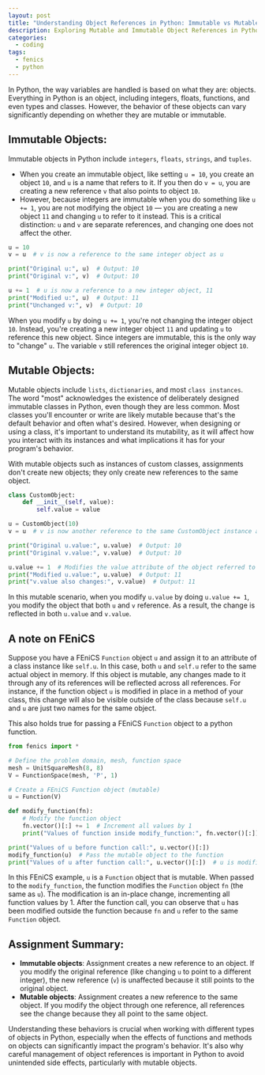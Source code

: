 ```yaml
---
layout: post
title: "Understanding Object References in Python: Immutable vs Mutable Behaviors"
description: Exploring Mutable and Immutable Object References in Python and Their Implications in FEniCS Simulations.
categories:
  - coding
tags:
  - fenics
  - python
---
```

In Python, the way variables are handled is based on what they are: objects. Everything in Python is an object, including integers, floats, functions, and even types and classes. However, the behavior of these objects can vary significantly depending on whether they are mutable or immutable.

## Immutable Objects:
Immutable objects in Python include `integers`, `floats`, `strings`, and `tuples`. 
- When you create an immutable object, like setting `u = 10`, you create an object `10`, and `u` is a name that refers to it. If you then do `v = u`, you are creating a new reference `v` that also points to object `10`. 
- However, because integers are immutable when you do something like `u += 1`, you are not modifying the object `10` — you are creating a new object `11` and changing `u` to refer to it instead. This is a critical distinction: `u` and `v` are separate references, and changing one does not affect the other.

```python
u = 10
v = u  # v is now a reference to the same integer object as u

print("Original u:", u)  # Output: 10
print("Original v:", v)  # Output: 10

u += 1  # u is now a reference to a new integer object, 11
print("Modified u:", u)  # Output: 11
print("Unchanged v:", v)  # Output: 10

```

When you modify `u` by doing `u += 1`, you're not changing the integer object `10`. Instead, you're creating a new integer object `11` and updating `u` to reference this new object. Since integers are immutable, this is the only way to "change" `u`. The variable `v` still references the original integer object `10`.
## Mutable Objects:

Mutable objects include `lists`, `dictionaries`, and most `class instances`. The word "most" acknowledges the existence of deliberately designed immutable classes in Python, even though they are less common. Most classes you'll encounter or write are likely mutable because that's the default behavior and often what's desired. However, when designing or using a class, it's important to understand its mutability, as it will affect how you interact with its instances and what implications it has for your program's behavior.

With mutable objects such as instances of custom classes, assignments don't create new objects; they only create new references to the same object.

```python
class CustomObject:
    def __init__(self, value):
        self.value = value

u = CustomObject(10)
v = u  # v is now another reference to the same CustomObject instance as u

print("Original u.value:", u.value)  # Output: 10
print("Original v.value:", v.value)  # Output: 10

u.value += 1  # Modifies the value attribute of the object referred to by u
print("Modified u.value:", u.value)  # Output: 11
print("v.value also changes:", v.value)  # Output: 11

```

In this mutable scenario, when you modify `u.value` by doing `u.value += 1`, you modify the object that both `u` and `v` reference. As a result, the change is reflected in both `u.value` and `v.value`.

## A note on FEniCS
Suppose you have a FEniCS `Function` object `u` and assign it to an attribute of a class instance like `self.u`. In this case, both `u` and `self.u` refer to the same actual object in memory. If this object is mutable, any changes made to it through any of its references will be reflected across all references. For instance, if the function object `u` is modified in place in a method of your class, this change will also be visible outside of the class because `self.u` and `u` are just two names for the same object.

This also holds true for passing a FEniCS `Function` object to a python function.
```python
from fenics import *

# Define the problem domain, mesh, function space
mesh = UnitSquareMesh(8, 8)
V = FunctionSpace(mesh, 'P', 1)

# Create a FEniCS Function object (mutable)
u = Function(V)

def modify_function(fn):
    # Modify the function object
    fn.vector()[:] += 1  # Increment all values by 1
    print("Values of function inside modify_function:", fn.vector()[:])

print("Values of u before function call:", u.vector()[:])
modify_function(u)  # Pass the mutable object to the function
print("Values of u after function call:", u.vector()[:])  # u is modified outside function

```

In this FEniCS example, `u` is a `Function` object that is mutable. When passed to the `modify_function`, the function modifies the `Function` object `fn` (the same as `u`). The modification is an in-place change, incrementing all function values by 1. After the function call, you can observe that `u` has been modified outside the function because `fn` and `u` refer to the same `Function` object.

## Assignment Summary:
- **Immutable objects**: Assignment creates a new reference to an object. If you modify the original reference (like changing `u` to point to a different integer), the new reference (`v`) is unaffected because it still points to the original object.
- **Mutable objects**: Assignment creates a new reference to the same object. If you modify the object through one reference, all references see the change because they all point to the same object.

Understanding these behaviors is crucial when working with different types of objects in Python, especially when the effects of functions and methods on objects can significantly impact the program's behavior. It's also why careful management of object references is important in Python to avoid unintended side effects, particularly with mutable objects.
